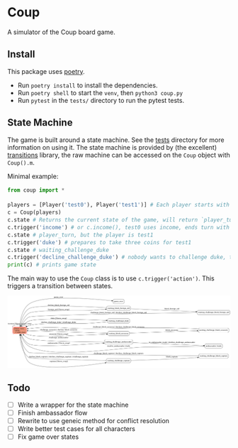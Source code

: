 # Coup

A simulator of the Coup board game. 

## Install
This package uses [poetry](https://python-poetry.org/). 
- Run `poetry install` to install the dependencies. 
- Run `poetry shell` to start the `venv`, then `python3 coup.py`
- Run `pytest` in the `tests/` directory to run the pytest tests. 


## State Machine
The game is built around a state machine. See the [tests](tests/) directory for more information on using it. The state machine is provided by (the excellent) [transitions](https://github.com/pytransitions/transitions/tree/master/transitions) library, the raw machine can be accessed on the `Coup` object with `Coup().m`. 

Minimal example:

```python
from coup import *

players = [Player('test0'), Player('test1')] # Each player starts with 2 coins and 2 influence
c = Coup(players)
c.state # Returns the current state of the game, will return `player_turn`
c.trigger('income') # or c.income(), test0 uses income, ends turn with 3 coins
c.state # player_turn, but the player is test1
c.trigger('duke') # prepares to take three coins for test1
c.state # waiting_challenge_duke
c.trigger('decline_challenge_duke') # nobody wants to challenge duke, test1 has 5 coins and ends the turn.
print(c) # prints game state
```

The main way to use the `Coup` class is to use `c.trigger('action')`. This triggers a transition between states. 

![diagram](tests/coup.png)


## Todo
- [ ] Write a wrapper for the state machine
- [ ] Finish ambassador flow
- [ ] Rewrite to use geneic method for conflict resolution
- [ ] Write better test cases for all characters
- [ ] Fix game over states
